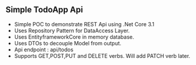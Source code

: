 ## Simple TodoApp Api
* Simple POC to demonstrate REST Api using .Net Core 3.1
* Uses Repository Pattern for DataAccess Layer.
* Uses EntityframeworkCore in memory database.
* Uses DTOs to decouple Model from output.
* Api endpoint : api/todos
* Supports GET,POST,PUT and DELETE verbs. Will add PATCH verb later.